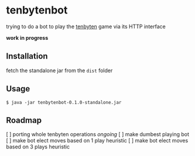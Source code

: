 # tenbytenbot

trying to do a bot to play the [tenbyten](https://github.com/JosePedroDias/tenbyten) game via its HTTP interface

**work in progress**



## Installation

fetch the standalone jar from the `dist` folder



## Usage

    $ java -jar tenbytenbot-0.1.0-standalone.jar



## Roadmap

[ ] porting whole tenbyten operations *ongoing*
[ ] make dumbest playing bot
[ ] make bot elect moves based on 1 play heuristic
[ ] make bot elect moves based on 3 plays heuristic
